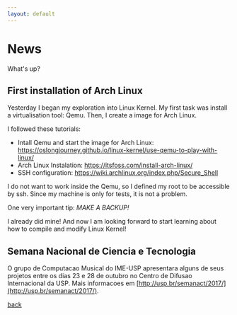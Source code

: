 ```yaml
---
layout: default
---
```


# News

What's up?

## First installation of Arch Linux

Yesterday I began my exploration into Linux Kernel. My first task was install a virtualisation tool: Qemu. Then, I create a image for Arch Linux.

I followed these tutorials:

- Intall Qemu and start the image for Arch Linux: https://oslongjourney.github.io/linux-kernel/use-qemu-to-play-with-linux/ 
- Arch Linux Instalation: https://itsfoss.com/install-arch-linux/
- SSH configuration: https://wiki.archlinux.org/index.php/Secure_Shell

I do not want to work inside the Qemu, so I defined my root to be accessible by ssh. Since my machine is only for tests, it is not a problem.

One very important tip: _MAKE A BACKUP!_ 

I already did mine! And now I am looking forward to start learning about how to compile and modify Linux Kernel!

## Semana Nacional de Ciencia e Tecnologia

O grupo de Computacao Musical do IME-USP apresentara alguns de seus projetos entre os dias 23 e 28 de outubro no Centro de Difusao Internacional da USP. Mais informacoes em [http://usp.br/semanact/2017/](http://usp.br/semanact/2017/).

[back](./)
